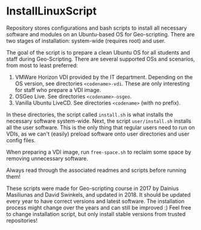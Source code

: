 # InstallLinuxScript
Repository stores configurations and bash scripts to install all necessary software and modules on an Ubuntu-based OS for Geo-scripting. There are two stages of installation: system-wide (requires root) and user.

The goal of the script is to prepare a clean Ubuntu OS for all students and staff during Geo-Scripting.
There are several supported OSs and scenarios, from most to least preferred:

1. VMWare Horizon VDI provided by the IT department. Depending on the OS version, see directories `<codename>-vdi`. These are only interesting for staff who prepare a VDI image.
2. OSGeo Live. See directories `<codename>-osgeo`.
3. Vanilla Ubuntu LiveCD. See directories `<codename>` (with no prefix).

In these directories, the script called `install.sh` is what installs the necessary software system-wide.
Next, the script `user/install.sh` installs all the user software. This is the only thing that regular users need to run on VDIs, as we can't (easily) preload software onto user directories and user config files.

When preparing a VDI image, run `free-space.sh` to reclaim some space by removing unnecessary software.

Always read through the associated readmes and scripts before running them!

These scripts were made for Geo-scripting course in 2017 by Dainius Masiliunas and David Swinkels, and updated in 2018. 
It should be updated every year to have correct versions and latest software. 
The installation process might change over the years and can still be improved :)
Feel free to change installation script, but only install stable versions from trusted repositories! 
